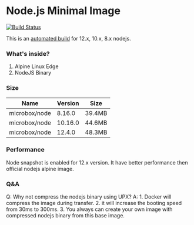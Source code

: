 Node.js Minimal Image
=====================

[![Build Status](https://travis-ci.org/microbox/node.svg?branch=master)](https://travis-ci.org/microbox/node)

This is an [automated build](https://hub.docker.com/r/microbox/node) for 12.x, 10.x, 8.x nodejs.

### What's inside?

1. Alpine Linux Edge
2. NodeJS Binary

### Size

|Name   |Version   |Size   |
|---|---|---|
|microbox/node|8.16.0| 39.4MB |
|microbox/node|10.16.0| 44.6MB |
|microbox/node|12.4.0| 48.3MB |

### Performance

Node snapshot is enabled for 12.x version. It have better performance then official nodejs alpine image.

### Q&A

Q: Why not compress the nodejs binary using UPX?
A: 1. Docker will compress the image during transfer. 2. it will increase the booting speed from 30ms to 300ms. 3. You always can create your own image with compressed nodejs binary from this base image.